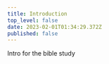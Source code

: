 ```yaml
---
title: Introduction
top_level: false
date: 2023-02-01T01:34:29.372Z
published: false
---
```

Intro for the bible study